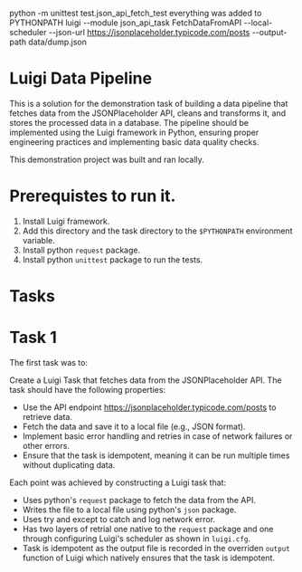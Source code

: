 python -m unittest test.json_api_fetch_test
everything was added to PYTHONPATH
luigi --module json_api_task FetchDataFromAPI --local-scheduler --json-url https://jsonplaceholder.typicode.com/posts --output-path data/dump.json

# Luigi Data Pipeline

This is a solution for the demonstration task of building a data pipeline that fetches data from the JSONPlaceholder API,
cleans and transforms it, and stores the processed data in a database. The pipeline should be
implemented using the Luigi framework in Python, ensuring proper engineering practices and
implementing basic data quality checks.

This demonstration project was built and ran locally.


# Prerequistes to run it.

1. Install Luigi framework.
1. Add this directory and the task directory to the `$PYTHONPATH` environment variable.
1. Install python `request` package.
1. Install python `unittest` package to run the tests.

# Tasks

# Task 1
The first task was to:

Create a Luigi Task that fetches data from the JSONPlaceholder API. The task should have the
following properties:
- Use the API endpoint https://jsonplaceholder.typicode.com/posts to retrieve data.
- Fetch the data and save it to a local file (e.g., JSON format).
- Implement basic error handling and retries in case of network failures or other errors.
- Ensure that the task is idempotent, meaning it can be run multiple times without duplicating
data.


Each point was achieved by constructing a Luigi task that:
- Uses python's `request` package to fetch the data from the API.
- Writes the file to a local file using python's `json` package.
- Uses try and except to catch and log network error.
- Has two layers of retrial one native to the `request` package and one through configuring Luigi's scheduler as shown in `luigi.cfg`.
- Task is idempotent as the output file is recorded in the overriden `output` function of Luigi which natively ensures that the task is idempotent.
